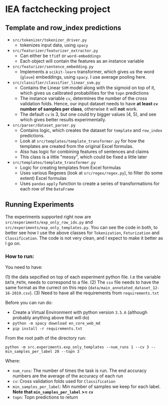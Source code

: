 # IEA factchecking project

## Template and row_index predictions

* `src/tokenizer/tokenizer_driver.py`
    - tokenizes input data, using `spacy`
* `src/featurizer/featurizer_extractor.py`
    * Can either be `tfidf` or `word-embeddings`
    * Each object will contain the features as an instance variable
* `src/featurizer/sentence_embedding.py`
    * Implements a `scikit-learn` transformer, which gives us the word (`glove`) embeddings, using `spacy`. I use average pooling here.
* `src/classifier/classifier_linear_svm.py`
    * Contains the Linear `SVM` model along with the sigmoid on top of it, which gives us calibrated probabilities for the `topn` predictions
    * The instance variable `cv`, determines the number of the cross validation folds. Hence, our input dataset needs to have **at least `cv` number of samples per class**, otherwise it will **not** work.
    * The default `cv` is 3, but one could try bigger values (4, 5), and see which gives better results experimentally.
* `src/parser/dataset_parser.py`
    * Contains logic, which creates the dataset for `template` and `row_index` predictions.
    * Look at `src/templates/template_transformer.py` for how the templates are created from the original Excel formulas.
    * Also has logic for combining features of sentences and claims
    * This class is a little "messy", which could be fixed a little later
* `src/templates/template_transformer.py`
    * Logic for creating templates from Excel formulas
    * Uses various Regexes (look at `src/regex/regex.py`), to filter (to some extent) Excel formulas
    * Uses `pandas` `apply` function to create a series of transformations for each row of the `DataFrame`

## Running Experiments

The experiments supported right now are `src/experiments/exp_only_row_idx.py` and `src/experiments/exp_only_templates.py`. You can see the code in both, to better see how I use the above classes for `Tokenization`, `Feturization` and `Classification`. The code is not very clean, and I expect to make it better as I go on.

### How to run:

You need to have:  

(1) the data sepcified on top of each experiment python file. I.e the variable `DATA_PATH`, needs to correspond to a file. 
(2) The `csv` file needs to have the same format as the currect on this repo (`data/main_annotated_dataset_12-16-2019.csv`).
(3) Need to have all the requirements from `requirements.txt`

Before you can run do:

* Create a Virtual Environment with python version `3.5.6` (although probably anything above that will do)
* `python -m spacy download en_core_web_md`
* `pip install -r requirements.txt`

From the root path of the directory run:

`python -m src.experiments.exp_only_templates --num_runs 1 --cv 3 --min_samples_per_label 20 --topn 3`

Where:

* `num_runs`: The number of times the task is run. The end accuracy numbers are the average of the accuracy of each run
* `cv`: Cross validation folds used for `Classification`
* `min_samples_per_label`: Min number of samples we keep for each label. **Note that `min_samples_per_label` >= `cv`**
* `topn`: Topn predictions to return
